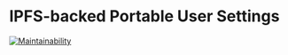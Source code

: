 # IPFS-backed Portable User Settings

[![Maintainability](https://api.codeclimate.com/v1/badges/e42dbbb3d86970d159d9/maintainability)](https://codeclimate.com/github/fission-suite/ipfs-user-settings/maintainability)
